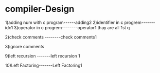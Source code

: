 # compiler-Design
1)adding num with c program------adding2
2)identifier in c progrem-------idc1
3)operator in c progrem--------operator1
thay are all 1st q

2)check comments --------check comments1

3)ignore comments










9)left recursion -------left recursion 1

10)Left Factoring-------Left Factoring1
